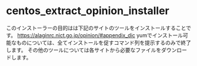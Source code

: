 # centos_extract_opinion_installer
このインストーラーの目的はは下記のサイトのツールをインストールすることです。
https://alaginrc.nict.go.jp/opinion/#appendix_dic
yumでインストール可能なものについては、全てインストールを促すコマンド列を提示するのみで終了します。
その他のツールについては各サイトから必要なファイルをダウンロードします。
